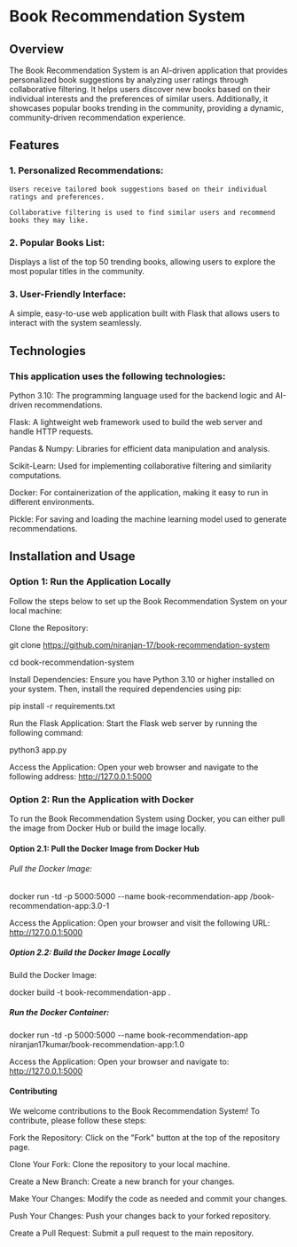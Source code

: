 # Book Recommendation System

## Overview

The Book Recommendation System is an AI-driven application that provides personalized book suggestions by analyzing user ratings through collaborative filtering. It helps users discover new books based on their individual interests and the preferences of similar users. Additionally, it showcases popular books trending in the community, providing a dynamic, community-driven recommendation experience.

## Features

### 1. Personalized Recommendations:

    Users receive tailored book suggestions based on their individual ratings and preferences.

    Collaborative filtering is used to find similar users and recommend books they may like.

### 2. Popular Books List:
   
   Displays a list of the top 50 trending books, allowing users to explore the most popular titles in the community.
### 3. User-Friendly Interface:

   A simple, easy-to-use web application built with Flask that allows users to interact with the system seamlessly.

## Technologies

### This application uses the following technologies:

Python 3.10: The programming language used for the backend logic and AI-driven recommendations.

Flask: A lightweight web framework used to build the web server and handle HTTP requests.

Pandas & Numpy: Libraries for efficient data manipulation and analysis.

Scikit-Learn: Used for implementing collaborative filtering and similarity computations.

Docker: For containerization of the application, making it easy to run in different environments.

Pickle: For saving and loading the machine learning model used to generate recommendations.

## Installation and Usage

### Option 1: Run the Application Locally

Follow the steps below to set up the Book Recommendation System on your local machine:

Clone the Repository:

git clone https://github.com/niranjan-17/book-recommendation-system

cd book-recommendation-system

Install Dependencies: Ensure you have Python 3.10 or higher installed on your system. Then, install the required dependencies using pip:

pip install -r requirements.txt

Run the Flask Application: Start the Flask web server by running the following command:

python3 app.py

Access the Application: Open your web browser and navigate to the following address:
 http://127.0.0.1:5000


### Option 2: Run the Application with Docker

To run the Book Recommendation System using Docker, you can either pull the image from Docker Hub or build the image locally.

#### Option 2.1: Pull the Docker Image from Docker Hub

###### Pull the Docker Image:

docker run -td -p 5000:5000 --name book-recommendation-app /book-recommendation-app:3.0-1

Access the Application: Open your browser and visit the following URL:
http://127.0.0.1:5000

##### Option 2.2: Build the Docker Image Locally

Build the Docker Image:

docker build -t book-recommendation-app .

##### Run the Docker Container:

docker run -td -p 5000:5000 --name book-recommendation-app niranjan17kumar/book-recommendation-app:1.0

Access the Application: Open your browser and navigate to:
http://127.0.0.1:5000

#### Contributing
We welcome contributions to the Book Recommendation System! To contribute, please follow these steps:

Fork the Repository: Click on the "Fork" button at the top of the repository page.

Clone Your Fork: Clone the repository to your local machine.

Create a New Branch: Create a new branch for your changes.

Make Your Changes: Modify the code as needed and commit your changes.

Push Your Changes: Push your changes back to your forked repository.

Create a Pull Request: Submit a pull request to the main repository.
